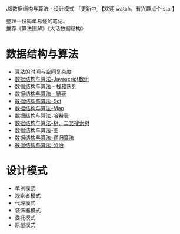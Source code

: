
JS数据结构与算法 - 设计模式 「更新中」【欢迎 watch，有兴趣点个 star】  

整理一份简单易懂的笔记。  
推荐《算法图解》《大话数据结构》  


# 数据结构与算法
- [算法的时间与空间复杂度](算法的时间与空间复杂度.md)
- [数据结构与算法-Javascript数组](数据结构与算法-Javascript数组.md)
- [数据结构与算法 - 栈和队列](数据结构与算法-栈和队列.md)
- [数据结构与算法 - 链表](数据结构与算法-链表.md)
- [数据结构与算法-Set](数据结构与算法-Set.md)
- [数据结构与算法-Map](数据结构与算法-Map.md)
- [数据结构与算法-哈希表](数据结构与算法-哈希表.md)
- [数据结构与算法-树、二叉搜索树](数据结构与算法-树、二叉搜索树.md)
- [数据结构与算法-图](数据结构与算法-图.md)
- [数据结构与算法-递归算法](数据结构与算法-递归算法.md)
- [数据结构与算法-分治](数据结构与算法-分治.md)

# 设计模式
- 单例模式
- 观察者模式
- 代理模式
- 装饰器模式
- 委托模式
- 原型模式
